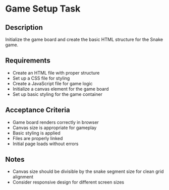 # Game Setup Task

## Description
Initialize the game board and create the basic HTML structure for the Snake game.

## Requirements
- Create an HTML file with proper structure
- Set up a CSS file for styling
- Create a JavaScript file for game logic
- Initialize a canvas element for the game board
- Set up basic styling for the game container

## Acceptance Criteria
- Game board renders correctly in browser
- Canvas size is appropriate for gameplay
- Basic styling is applied
- Files are properly linked
- Initial page loads without errors

## Notes
- Canvas size should be divisible by the snake segment size for clean grid alignment
- Consider responsive design for different screen sizes